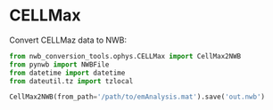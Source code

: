 # CELLMax

Convert CELLMaz data to NWB:

```python
from nwb_conversion_tools.ophys.CELLMax import CellMax2NWB
from pynwb import NWBFile
from datetime import datetime
from dateutil.tz import tzlocal

CellMax2NWB(from_path='/path/to/emAnalysis.mat').save('out.nwb')
```
